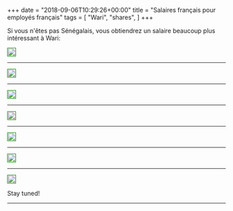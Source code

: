 +++
date = "2018-09-06T10:29:26+00:00"
title = "Salaires français pour employés français"
tags = [
    "Wari",
    "shares",
]
+++

Si vous n'êtes pas Sénégalais, vous obtiendrez un salaire beaucoup plus intéressant à Wari:

<!--more-->
<div class="container" style="width:auto">
  <a target="blank" href="https://image.ibb.co/miqAWJ/m22_1.jpg">
    <img src="https://image.ibb.co/miqAWJ/m22_1.jpg" style="padding:1px;border:thin solid green;max-width:100%">
  </a>
</div>



<hr>
<div class="container" style="width:auto">
  <a target="blank" href="https://image.ibb.co/hDyayy/m22_2.jpg">
    <img src="https://image.ibb.co/hDyayy/m22_2.jpg" style="padding:1px;border:thin solid green;max-width:100%">
  </a>
</div>
<hr>
<div class="container" style="width:auto">
  <a target="blank" href="https://image.ibb.co/m1azQd/m22_3.jpg">
    <img src="https://image.ibb.co/m1azQd/m22_3.jpg" style="padding:1px;border:thin solid green;max-width:100%">
  </a>
</div>
<hr>
<div class="container" style="width:auto">
  <a target="blank" href="https://image.ibb.co/gEK4rJ/m22_4.jpg">
    <img src="https://image.ibb.co/gEK4rJ/m22_4.jpg" style="padding:1px;border:thin solid green;max-width:100%">
  </a>
</div>
<hr>
<div class="container" style="width:auto">
  <a target="blank" href="https://image.ibb.co/hgdm5d/m22_5.jpg">
    <img src="https://image.ibb.co/hgdm5d/m22_5.jpg" style="padding:1px;border:thin solid green;max-width:100%">
  </a>
</div>
<hr>
<div class="container" style="width:auto">
  <a target="blank" href="https://image.ibb.co/dzBjrJ/m22_6.jpg">
    <img src="https://image.ibb.co/dzBjrJ/m22_6.jpg" style="padding:1px;border:thin solid green;max-width:100%">
  </a>
</div>
<hr>
<div class="container" style="width:auto">
  <a target="blank" href="https://image.ibb.co/hnDiJy/m22_71.jpg">
    <img src="https://image.ibb.co/hnDiJy/m22_71.jpg" style="padding:1px;border:thin solid green;max-width:100%">
  </a>
</div>

Stay tuned!


<hr>
